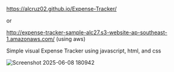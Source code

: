 https://alcruz02.github.io/Expense-Tracker/

or

http://expense-tracker-sample-alc27.s3-website-ap-southeast-1.amazonaws.com/ (using aws)

Simple visual Expense Tracker using javascript, html, and css

![Screenshot 2025-06-08 180942](https://github.com/user-attachments/assets/562ce800-406b-4e34-941b-24625f5d3558)
